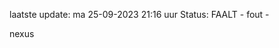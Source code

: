 laatste update: 
ma 25-09-2023 21:16   uur 
Status: FAALT - fout - 
<div class="service R">nexus</div>